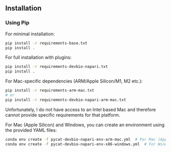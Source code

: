 ## Installation

### Using Pip

For minimal installation:

```bash
pip install -r requirements-base.txt
pip install .
```

For full installation with plugins:

```bash
pip install -r requirements-devbio-napari.txt
pip install .
```

For Mac-specific dependencies (ARM/Apple Silicon/M1, M2 etc.):

```bash
pip install -r requirements-arm-mac.txt
# or
pip install -r requirements-devbio-napari-arm-mac.txt
```

Unfortunately, I do not have access to an Intel based Mac and therefore cannot provide specific requirements for that platform. 

For Mac (Apple Silicon) and Windows, you can create an environment using the provided YAML files:

```bash
conda env create -f pycat-devbio-napari-env-arm-mac.yml  # For Mac (Apple Silicon)
conda env create -f pycat-devbio-napari-env-x86-windows.yml  # For Windows
```


